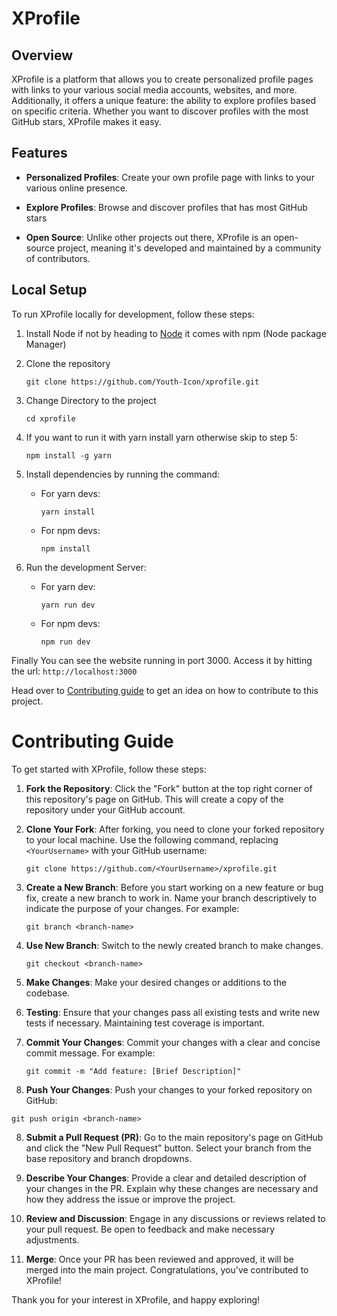 # XProfile

## Overview

XProfile is a platform that allows you to create personalized profile pages with links to your various social media accounts, websites, and more. Additionally, it offers a unique feature: the ability to explore profiles based on specific criteria. Whether you want to discover profiles with the most GitHub stars, XProfile makes it easy.

## Features

- **Personalized Profiles**: Create your own profile page with links to your various online presence.

- **Explore Profiles**: Browse and discover profiles that has most GitHub stars

- **Open Source**: Unlike other projects out there, XProfile is an open-source project, meaning it's developed and maintained by a community of contributors.

## Local Setup

To run XProfile locally for development, follow these steps:

1. Install Node if not by heading to [Node](https://nodejs.org/en/download) it comes with npm (Node package Manager)

2. Clone the repository
   ```
   git clone https://github.com/Youth-Icon/xprofile.git
   ```
   
3. Change Directory to the project
   ```
   cd xprofile
   ```

4. If you want to run it with yarn install yarn otherwise skip to step 5:
   ```
   npm install -g yarn
   ```
5. Install dependencies by running the command:
   - For yarn devs:
     ```
     yarn install
     ```
   - For npm devs:
     ```
     npm install
     ```
6. Run the development Server:
   - For yarn dev:
     ```
     yarn run dev
     ```
   - For npm devs:
     ```
     npm run dev
     ```

Finally You can see the website running in port 3000. Access it by hitting the url: `http://localhost:3000`

Head over to [Contributing guide](#contributing-guide) to get an idea on how to contribute to this project.


# Contributing Guide

To get started with XProfile, follow these steps:

1. **Fork the Repository**: Click the "Fork" button at the top right corner of this repository's page on GitHub. This will create a copy of the repository under your GitHub account.

2. **Clone Your Fork**: After forking, you need to clone your forked repository to your local machine. Use the following command, replacing `<YourUsername>` with your GitHub username:

   ```
   git clone https://github.com/<YourUsername>/xprofile.git
   ```

3. **Create a New Branch**: Before you start working on a new feature or bug fix, create a new branch to work in. Name your branch descriptively to indicate the purpose of your changes. For example:
   ```
   git branch <branch-name>
   ```
4. **Use New Branch**: Switch to the newly created branch to make changes.
   
   ```
   git checkout <branch-name>
   ```
5. **Make Changes**: Make your desired changes or additions to the codebase.

6. **Testing**: Ensure that your changes pass all existing tests and write new tests if necessary. Maintaining test coverage is important.

6. **Commit Your Changes**: Commit your changes with a clear and concise commit message. For example:
   ```
   git commit -m "Add feature: [Brief Description]"
   ```
7. **Push Your Changes**: Push your changes to your forked repository on GitHub:

```
git push origin <branch-name>
```

8. **Submit a Pull Request (PR)**: Go to the main repository's page on GitHub and click the "New Pull Request" button. Select your branch from the base repository and branch dropdowns.

9. **Describe Your Changes**: Provide a clear and detailed description of your changes in the PR. Explain why these changes are necessary and how they address the issue or improve the project.

10. **Review and Discussion**: Engage in any discussions or reviews related to your pull request. Be open to feedback and make necessary adjustments.

11. **Merge**: Once your PR has been reviewed and approved, it will be merged into the main project. Congratulations, you've contributed to XProfile!
    
Thank you for your interest in XProfile, and happy exploring!
